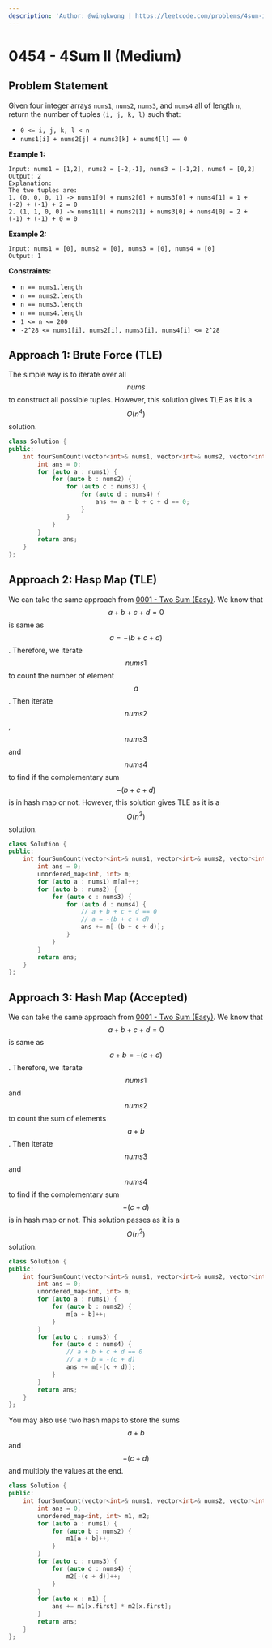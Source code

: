 ```yaml
---
description: 'Author: @wingkwong | https://leetcode.com/problems/4sum-ii/'
---
```


# 0454 -  4Sum II (Medium)

## Problem Statement

Given four integer arrays `nums1`, `nums2`, `nums3`, and `nums4` all of length `n`, return the number of tuples `(i, j, k, l)` such that:

* `0 <= i, j, k, l < n`
* `nums1[i] + nums2[j] + nums3[k] + nums4[l] == 0`

**Example 1:**

```
Input: nums1 = [1,2], nums2 = [-2,-1], nums3 = [-1,2], nums4 = [0,2]
Output: 2
Explanation:
The two tuples are:
1. (0, 0, 0, 1) -> nums1[0] + nums2[0] + nums3[0] + nums4[1] = 1 + (-2) + (-1) + 2 = 0
2. (1, 1, 0, 0) -> nums1[1] + nums2[1] + nums3[0] + nums4[0] = 2 + (-1) + (-1) + 0 = 0
```

**Example 2:**

```
Input: nums1 = [0], nums2 = [0], nums3 = [0], nums4 = [0]
Output: 1
```

**Constraints:**

* `n == nums1.length`
* `n == nums2.length`
* `n == nums3.length`
* `n == nums4.length`
* `1 <= n <= 200`
* `-2^28 <= nums1[i], nums2[i], nums3[i], nums4[i] <= 2^28`

## Approach 1: Brute Force (TLE)

The simple way is to iterate over all $$nums$$ to construct all possible tuples. However, this solution gives TLE as it is a $$O(n^4)$$solution.

```cpp
class Solution {
public:
    int fourSumCount(vector<int>& nums1, vector<int>& nums2, vector<int>& nums3, vector<int>& nums4) {
        int ans = 0;
        for (auto a : nums1) {
            for (auto b : nums2) {
                for (auto c : nums3) {
                    for (auto d : nums4) {
                        ans += a + b + c + d == 0;
                    }
                }
            }
        }
        return ans;
    }
};
```

## Approach 2: Hasp Map (TLE)

We can take the same approach from [0001 - Two Sum (Easy)](../0000-0099/two-sum). We know that $$a + b + c + d = 0$$ is same as $$a = -(b + c + d)$$. Therefore, we iterate $$nums1$$ to count the number of element $$a$$. Then iterate $$nums2$$, $$nums3$$ and $$nums4$$to find if the complementary sum $$-(b + c + d)$$is in hash map or not. However, this solution gives TLE as it is a $$O(n^3)$$solution.

```cpp
class Solution {
public:
    int fourSumCount(vector<int>& nums1, vector<int>& nums2, vector<int>& nums3, vector<int>& nums4) {
        int ans = 0;
        unordered_map<int, int> m;
        for (auto a : nums1) m[a]++;
        for (auto b : nums2) {
            for (auto c : nums3) {
                for (auto d : nums4) {
                    // a + b + c + d == 0
                    // a = -(b + c + d)
                    ans += m[-(b + c + d)];
                }
            }
        }
        return ans;
    }
};
```

## Approach 3: Hash Map (Accepted)

We can take the same approach from [0001 - Two Sum (Easy)](../0000-0099/two-sum). We know that $$a + b + c + d = 0$$ is same as $$a + b = - (c + d)$$. Therefore, we iterate $$nums1$$and $$nums2$$ to count the sum of elements $$a + b$$. Then iterate $$nums3$$ and $$nums4$$to find if the complementary sum $$- (c + d)$$is in hash map or not. This solution passes as it is a $$O(n^2)$$solution.

```cpp
class Solution {
public:
    int fourSumCount(vector<int>& nums1, vector<int>& nums2, vector<int>& nums3, vector<int>& nums4) {
        int ans = 0;
        unordered_map<int, int> m;
        for (auto a : nums1) {
            for (auto b : nums2) {
                m[a + b]++;
            }
        }
        for (auto c : nums3) {
            for (auto d : nums4) {
                // a + b + c + d == 0
                // a + b = -(c + d)
                ans += m[-(c + d)];
            }
        }
        return ans;
    }
};
```

You may also use two hash maps to store the sums $$a + b$$ and $$-(c + d)$$ and multiply the values at the end.

```cpp
class Solution {
public:
    int fourSumCount(vector<int>& nums1, vector<int>& nums2, vector<int>& nums3, vector<int>& nums4) {
        int ans = 0;
        unordered_map<int, int> m1, m2;
        for (auto a : nums1) {
            for (auto b : nums2) {
                m1[a + b]++;
            }
        }
        for (auto c : nums3) {
            for (auto d : nums4) {
                m2[-(c + d)]++;
            }
        }
        for (auto x : m1) {
            ans += m1[x.first] * m2[x.first];
        }
        return ans;
    }
};
```
